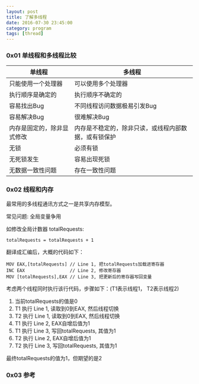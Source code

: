 ```yaml
---
layout: post
title: 了解多线程
date: 2016-07-30 23:45:00
category: program
tags: [thread]
---
```


### 0x01 单线程和多线程比较
|单线程 | 多线程|
|----|----|
|只能使用一个处理器|可以使用多个处理器|
|执行顺序是确定的|执行顺序不确定的|
|容易找出Bug|不同线程访问数据极易引发Bug|
|容易解决Bug|很难解决Bug|
|内存是固定的，除非显式修改|内存是不稳定的，除非只读，或线程内部数据，或有锁保护|
|无锁|必须有锁|
|无死锁发生|容易出现死锁|
|无数据一致性问题|存在一致性问题|

### 0x02 线程和内存
最常用的多线程通讯方式之一是共享内存模型。

常见问题: 全局变量争用

如修改全局计数器 totalRequests:

`totalRequests = totalRequests + 1`

翻译成汇编后，大概的代码如下：

    MOV EAX,[totalRequests] // Line 1, 把totalRequests加载进寄存器
    INC EAX                 // Line 2, 修改寄存器
    MOV [totalRequests],EAX // Line 3, 把更新后的寄存器写回变量

考虑两个线程同时执行该行代码，步骤如下：(T1表示线程1， T2表示线程2)
1. 当前totalRequests的值是0
2. T1 执行 Line 1, 读取到0到EAX, 然后线程切换
3. T2 执行 Line 1, 读取到0到EAX, 然后线程切换
4. T1 执行 Line 2, EAX自增后值为1
5. T1 执行 Line 3, 写回totalRequests, 其值为1
6. T2 执行 Line 2, EAX自增后值为1
7. T2 执行 Line 3, 写回totalRequests, 其值为1

最终totalRequests的值为1，但期望的是2

### 0x03 参考
